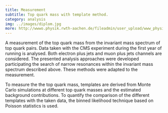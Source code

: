 ```yaml
---
title: Measurement
subtitle: Top quark mass with template method.
category: analysis
img: ../images/diplom.jpg
more: http://wwwo.physik.rwth-aachen.de/fileadmin/user_upload/www_physik/Personen/erdmann/Diplomathesis-Lingemann.pdf
---
```


A measurement of the top quark mass from the invariant mass spectrum of top quark pairs. Data taken with the CMS experiment during the first year of running is analysed. Both electron plus jets and muon plus jets channels are considered. The presented analysis approaches were developed participating the search of narrow resonances within the invariant mass spectrum described above. These methods were adapted to the measurement.

To measure the the top quark mass, templates are derived from Monte Carlo simulations at different top quark masses and the estimated background contributions. To quantify the comparison of the different templates with the taken data, the binned likelihood technique based on Poisson statistics is used.
